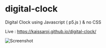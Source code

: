 # digital-clock
Digital Clock using Javascript ( p5.js  ) & no CSS

Live : https://kaissaroj.github.io/digital-clock/

![Screenshot](https://i.imgflip.com/1snywq.gif)

